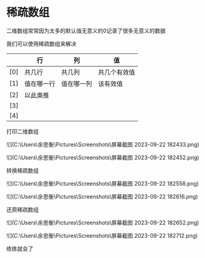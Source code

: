 # 稀疏数组

二维数组常常因为太多的默认值无意义的0记录了很多无意义的数据

我们可以使用稀疏数组来解决

|      | 行         | 列         | 值           |
| ---- | ---------- | ---------- | ------------ |
| [0]  | 共几行     | 共几列     | 共几个有效值 |
| [1]  | 值在哪一行 | 值在哪一列 | 该有效值     |
| [2]  | 以此类推   |            |              |
| [3]  |            |            |              |
| [4]  |            |            |              |

打印二维数组

![](C:\Users\余思衡\Pictures\Screenshots\屏幕截图 2023-09-22 182433.png)

![](C:\Users\余思衡\Pictures\Screenshots\屏幕截图 2023-09-22 182452.png)

转换稀疏数组

![](C:\Users\余思衡\Pictures\Screenshots\屏幕截图 2023-09-22 182558.png)

![](C:\Users\余思衡\Pictures\Screenshots\屏幕截图 2023-09-22 182616.png)

还原稀疏数组

![](C:\Users\余思衡\Pictures\Screenshots\屏幕截图 2023-09-22 182652.png)

![](C:\Users\余思衡\Pictures\Screenshots\屏幕截图 2023-09-22 182712.png)

练练就会了